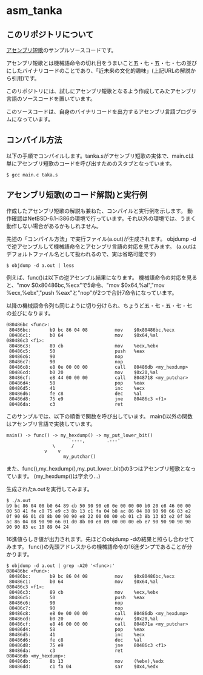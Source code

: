 asm_tanka
=========

このリポジトリについて
----------------------

[アセンブリ短歌](http://kozos.jp/asm-tanka/)のサンプルソースコードです。

アセンブリ短歌とは機械語命令の切れ目をうまいこと五・七・五・七・七の並びにしたバイナリコードのことであり、「近未来の文化的趣味」(上記URLの解説から引用)です。

このリポジトリには、試しにアセンブリ短歌となるよう作成してみたアセンブリ言語のソースコードを置いています。

このソースコードは、自身のバイナリコードを出力するアセンブリ言語プログラムになっています。

コンパイル方法
--------------

以下の手順でコンパイルします。tanka.sがアセンブリ短歌の実体で、main.cは単にアセンブリ短歌のコードを呼び出すためのスタブとなっています。

    $ gcc main.c taka.s

アセンブリ短歌(のコード解説)と実行例
------------------------------------

作成したアセンブリ短歌の解説も兼ねた、コンパイルと実行例を示します。
動作確認はNetBSD-6.1-i386の環境で行っています。それ以外の環境では、うまく動作しない場合があるかもしれません。

先述の「コンパイル方法」で実行ファイル(a.out)が生成されます。
objdump -dで逆アセンブルして機械語命令とアセンブリ言語の対応を見てみます。
(a.outはデフォルトファイル名として扱われるので、実は省略可能です)

    $ objdump -d a.out | less

例えば、func()は以下の逆アセンブル結果になります。
機械語命令の対応を見ると、"mov $0x80486bc,%ecx"で5命令、"mov $0x64,%al","mov %ecx,%ebx","push %eax"と"nop"が2つで合計7命令になっています。

以降の機械語命令列も同じように切り分けられ、ちょうど五・七・五・七・七の並びになります。

    080486bc <func>:
     80486bc:       b9 bc 86 04 08          mov    $0x80486bc,%ecx
     80486c1:       b0 64                   mov    $0x64,%al
    080486c3 <f1>:
     80486c3:       89 cb                   mov    %ecx,%ebx
     80486c5:       50                      push   %eax
     80486c6:       90                      nop
     80486c7:       90                      nop
     80486c8:       e8 0e 00 00 00          call   80486db <my_hexdump>
     80486cd:       b0 20                   mov    $0x20,%al
     80486cf:       e8 44 00 00 00          call   8048718 <my_putchar>
     80486d4:       58                      pop    %eax
     80486d5:       41                      inc    %ecx
     80486d6:       fe c8                   dec    %al
     80486d8:       75 e9                   jne    80486c3 <f1>
     80486da:       c3                      ret
    
このサンプルでは、以下の順番で関数を呼び出しています。
main()以外の関数はアセンブリ言語で実装しています。

    main() -> func() -> my_hexdump() -> my_put_lower_bit()
                           `----,        .---'
			         \      /
			 	  v    v
		      	         my_putchar()

また、func(),my_hexdump(),my_put_lower_bit()の3つはアセンブリ短歌となっています。
(my_hexdump()は字余り...)

生成されたa.outを実行してみます。

    $ ./a.out
    b9 bc 86 04 08 b0 64 89 cb 50 90 90 e8 0e 00 00 00 b0 20 e8 46 00 00 00 58 41 fe c8 75 e9 c3 8b 13 c1 fa 04 b8 ac 86 04 08 90 90 66 83 e2 0f 90 66 01 d0 8b 00 90 90 e8 22 00 00 00 eb 01 c3 8b 13 83 e2 0f b8 ac 86 04 08 90 90 66 01 d0 8b 00 e8 09 00 00 00 eb e7 90 90 90 90 90 90 90 83 ec 10 89 04 24

16進値らしき値が出力されます。先ほどのobjdump -dの結果と照らし合わせてみます。
func()の先頭アドレスからの機械語命令の16進ダンプであることが分かります。

    $ objdump -d a.out | grep -A20 '<func>:'
    080486bc <func>:
     80486bc:       b9 bc 86 04 08          mov    $0x80486bc,%ecx
     80486c1:       b0 64                   mov    $0x64,%al
    080486c3 <f1>:
     80486c3:       89 cb                   mov    %ecx,%ebx
     80486c5:       50                      push   %eax
     80486c6:       90                      nop
     80486c7:       90                      nop
     80486c8:       e8 0e 00 00 00          call   80486db <my_hexdump>
     80486cd:       b0 20                   mov    $0x20,%al
     80486cf:       e8 46 00 00 00          call   804871a <my_putchar>
     80486d4:       58                      pop    %eax
     80486d5:       41                      inc    %ecx
     80486d6:       fe c8                   dec    %al
     80486d8:       75 e9                   jne    80486c3 <f1>
     80486da:       c3                      ret
    080486db <my_hexdump>:
     80486db:       8b 13                   mov    (%ebx),%edx
     80486dd:       c1 fa 04                sar    $0x4,%edx

